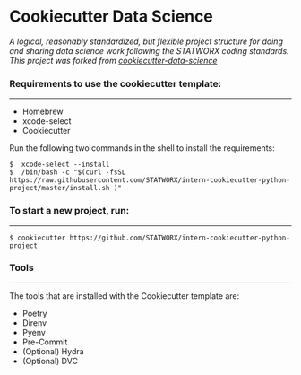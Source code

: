 # Cookiecutter Data Science

_A logical, reasonably standardized, but flexible project structure for doing and sharing data science work following the STATWORX coding standards. This project was forked from [cookiecutter-data-science](https://github.com/drivendata/cookiecutter-data-science)_

### Requirements to use the cookiecutter template:
-----------

- Homebrew
- xcode-select
- Cookiecutter

Run the following two commands in the shell to install the requirements:

```console
$  xcode-select --install
$  /bin/bash -c "$(curl -fsSL https://raw.githubusercontent.com/STATWORX/intern-cookiecutter-python-project/master/install.sh )"
```

### To start a new project, run:
------------

```console
$ cookiecutter https://github.com/STATWORX/intern-cookiecutter-python-project
```

### Tools
------------
The tools that are installed with the Cookiecutter template are:

- Poetry
- Direnv
- Pyenv
- Pre-Commit
- (Optional) Hydra
- (Optional) DVC